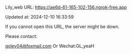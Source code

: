 Lily_web URL: https://ae6d-61-165-102-156.ngrok-free.app

Updated at: 2024-12-10 16:33:59

If you cannot open this URL, the server might be down.

Please contact: 

goley04@foxmail.com Or Wechat:GL_yeaH